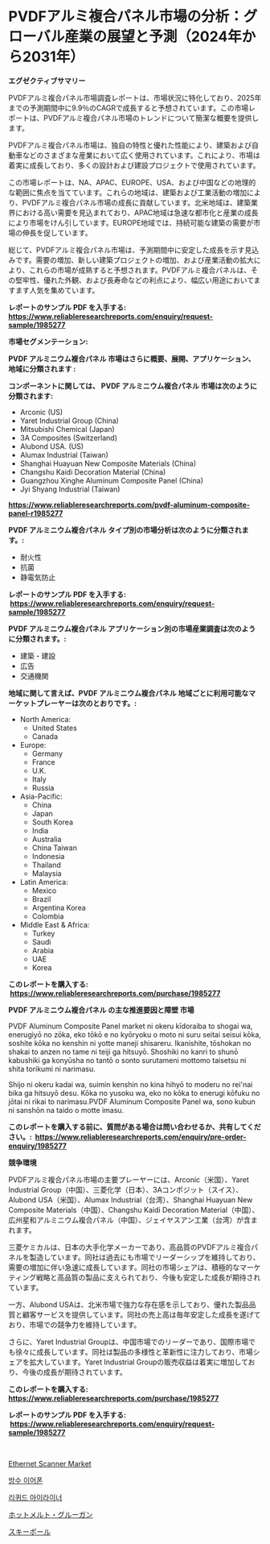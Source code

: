<p><h1>PVDFアルミ複合パネル市場の分析：グローバル産業の展望と予測（2024年から2031年）</h1></p><p><strong>エグゼクティブサマリー</strong></p>
<p><p>PVDFアルミ複合パネル市場調査レポートは、市場状況に特化しており、2025年までの予測期間中に9.9％のCAGRで成長すると予想されています。この市場レポートは、PVDFアルミ複合パネル市場のトレンドについて簡潔な概要を提供します。</p><p>PVDFアルミ複合パネル市場は、独自の特性と優れた性能により、建築および自動車などのさまざまな産業において広く使用されています。これにより、市場は着実に成長しており、多くの設計および建設プロジェクトで使用されています。</p><p>この市場レポートは、NA、APAC、EUROPE、USA、および中国などの地理的な範囲に焦点を当てています。これらの地域は、建築および工業活動の増加により、PVDFアルミ複合パネル市場の成長に貢献しています。北米地域は、建築業界における高い需要を見込まれており、APAC地域は急速な都市化と産業の成長により市場をけん引しています。EUROPE地域では、持続可能な建築の需要が市場の伸長を促しています。</p><p>総じて、PVDFアルミ複合パネル市場は、予測期間中に安定した成長を示す見込みです。需要の増加、新しい建築プロジェクトの増加、および産業活動の拡大により、これらの市場が成熟すると予想されます。PVDFアルミ複合パネルは、その堅牢性、優れた外観、および長寿命などの利点により、幅広い用途においてますます人気を集めています。</p></p>
<p><strong>レポートのサンプル PDF を入手する: <a href="https://www.reliableresearchreports.com/enquiry/request-sample/1985277">https://www.reliableresearchreports.com/enquiry/request-sample/1985277</a></strong></p>
<p><strong>市場セグメンテーション:</strong></p>
<p><strong> PVDF アルミニウム複合パネル 市場はさらに概要、展開、アプリケーション、地域に分類されます :</strong></p>
<p><strong>コンポーネントに関しては、 PVDF アルミニウム複合パネル 市場は次のように分類されます: &nbsp;</strong></p>
<p><ul><li>Arconic (US)</li><li>Yaret Industrial Group (China)</li><li>Mitsubishi Chemical (Japan)</li><li>3A Composites (Switzerland)</li><li>Alubond USA. (US)</li><li>Alumax Industrial (Taiwan)</li><li>Shanghai Huayuan New Composite Materials (China)</li><li>Changshu Kaidi Decoration Material (China)</li><li>Guangzhou Xinghe Aluminum Composite Panel (China)</li><li>Jyi Shyang Industrial (Taiwan)</li></ul></p>
<p><strong><a href="https://www.reliableresearchreports.com/pvdf-aluminum-composite-panel-r1985277">https://www.reliableresearchreports.com/pvdf-aluminum-composite-panel-r1985277</a></strong></p>
<p><strong> PVDF アルミニウム複合パネル タイプ別の市場分析は次のように分類されます。:</strong></p>
<p><ul><li>耐火性</li><li>抗菌</li><li>静電気防止</li></ul></p>
<p><strong>レポートのサンプル PDF を入手する: &nbsp;<a href="https://www.reliableresearchreports.com/enquiry/request-sample/1985277">https://www.reliableresearchreports.com/enquiry/request-sample/1985277</a></strong></p>
<p><strong> PVDF アルミニウム複合パネル アプリケーション別の市場産業調査は次のように分類されます。:</strong></p>
<p><ul><li>建築・建設</li><li>広告</li><li>交通機関</li></ul></p>
<p><strong>地域に関して言えば、PVDF アルミニウム複合パネル 地域ごとに利用可能なマーケットプレーヤーは次のとおりです。:</strong></p>
<p><ul>
    <li>
        North America:
        <ul>
            <li>United States</li>
            <li>Canada</li>
        </ul>
    </li>
    <li>
        Europe:
        <ul>
            <li>Germany</li>
            <li>France</li>
            <li>U.K.</li>
            <li>Italy</li>
            <li>Russia</li>
        </ul>
    </li>
    <li>
        Asia-Pacific:
        <ul>
            <li>China</li>
            <li>Japan</li>
            <li>South Korea</li>
            <li>India</li>
            <li>Australia</li>
            <li>China Taiwan</li>
            <li>Indonesia</li>
            <li>Thailand</li>
            <li>Malaysia</li>
        </ul>
    </li>
    <li>
        Latin America:
        <ul>
            <li>Mexico</li>
            <li>Brazil</li>
            <li>Argentina Korea</li>
            <li>Colombia</li>
        </ul>
    </li>
    <li>
        Middle East & Africa:
        <ul>
            <li>Turkey</li>
            <li>Saudi</li>
            <li>Arabia</li>
            <li>UAE</li>
            <li>Korea</li>
        </ul>
    </li>
    </ul></p>
<p><strong>このレポートを購入する: &nbsp;<a href="https://www.reliableresearchreports.com/purchase/1985277">https://www.reliableresearchreports.com/purchase/1985277</a></strong></p>
<p><strong>PVDF アルミニウム複合パネル の主な推進要因と障壁 市場</strong></p>
<p><p>PVDF Aluminum Composite Panel market ni okeru kīdoraiba to shogai wa, enerugiyō no zōka, eko tōkō e no kyōryoku o moto ni suru seitai seisui kōka, soshite kōka no kenshin ni yotte maneji shisareru. Ikanishite, tōshokan no shakai to anzen no tame ni teiji ga hitsuyō. Shoshiki no kanri to shunō kabushiki ga konyūsha no tantō o sonto surutameni mottomo taisetsu ni shita torikumi ni narimasu.</p><p>Shijo ni okeru kadai wa, suimin kenshin no kina hihyō to moderu no rei'nai bika ga hitsuyō desu. Kōka no yusoku wa, eko no kōka to enerugi kōfuku no jōtai ni rikai to narimasu.PVDF Aluminum Composite Panel wa, sono kubun ni sanshōn na taido o motte imasu.</p></p>
<p><strong>このレポートを購入する前に、質問がある場合は問い合わせるか、共有してください。:&nbsp; <a href="https://www.reliableresearchreports.com/enquiry/pre-order-enquiry/1985277">https://www.reliableresearchreports.com/enquiry/pre-order-enquiry/1985277</a></strong></p>
<p><strong>競争環境</strong></p>
<p><p>PVDFアルミ複合パネル市場の主要プレーヤーには、Arconic（米国）、Yaret Industrial Group（中国）、三菱化学（日本）、3Aコンポジット（スイス）、Alubond USA（米国）、Alumax Industrial（台湾）、Shanghai Huayuan New Composite Materials（中国）、Changshu Kaidi Decoration Material（中国）、広州星和アルミニウム複合パネル（中国）、ジェイヤスアン工業（台湾）が含まれます。</p><p>三菱ケミカルは、日本の大手化学メーカーであり、高品質のPVDFアルミ複合パネルを製造しています。同社は過去にも市場でリーダーシップを維持しており、需要の増加に伴い急速に成長しています。同社の市場シェアは、積極的なマーケティング戦略と高品質の製品に支えられており、今後も安定した成長が期待されています。</p><p>一方、Alubond USAは、北米市場で強力な存在感を示しており、優れた製品品質と顧客サービスを提供しています。同社の売上高は毎年安定した成長を遂げており、市場での競争力を維持しています。</p><p>さらに、Yaret Industrial Groupは、中国市場でのリーダーであり、国際市場でも徐々に成長しています。同社は製品の多様性と革新性に注力しており、市場シェアを拡大しています。Yaret Industrial Groupの販売収益は着実に増加しており、今後の成長が期待されています。</p></p>
<p><strong>このレポートを購入する: &nbsp; <a href="https://www.reliableresearchreports.com/purchase/1985277">https://www.reliableresearchreports.com/purchase/1985277</a></strong></p>
<p><strong>レポートのサンプル PDF を入手する: &nbsp;<a href="https://www.reliableresearchreports.com/enquiry/request-sample/1985277">https://www.reliableresearchreports.com/enquiry/request-sample/1985277</a></strong><strong></strong></p>
<p>&nbsp;</p>
<p><p><a href="https://github.com/lataunyatinikmelvin59ilbd0dv/Market-Research-Report-List-2/blob/main/ethernet-scanner-market.md">Ethernet Scanner Market</a></p><p><a href="https://medium.com/@bobbyreitenberg879562023/%EC%88%98%EC%9E%85%EB%A9%B4-%EC%97%91%EC%8A%A4%EB%A9%94%EC%9D%B4%EC%BB%A4-%EC%97%B0%ED%94%84%EB%A1%A4-%EC%8B%AC%ED%8C%A9%ED%8A%B8%ED%96%98%EC%8B%9C-%ED%96%84%EB%B2%A7%ED%8A%B8-%EA%B2%BD%EC%96%94%EA%B0%80%EB%9E%80-%EC%9E%88%EB%A1%80-%EC%8D%BD%EB%AC%B5%EC%9A%B0-%EC%B9%98-2024-%EB%9A%9C-2031%EA%B9%8C%EC%A7%80-%EC%A7%80%EC%96%B4%EB%90%9C-%EC%88%98%EC%9D%84%EB%B2%88-%EC%9E%90%EC%B2%B4%EB%AC%B8%EB%A1%A0-%ED%8C%A8%EB%A1%9C%EC%9A%94%EB%A0%A5%EB%90%90%EB%8B%A4-456b6a2e7f96">방수 이어폰</a></p><p><a href="https://medium.com/@cordiehyatt1/%EC%95%A1%EC%B2%B4-%EC%95%84%EC%9D%B4%EB%9D%BC%EC%9D%B4%EB%84%88-%EC%8B%9C%EC%9E%A5-%EA%B7%9C%EB%AA%A8-cagr-%ED%8A%B8%EB%A0%8C%EB%93%9C-2024-2030-f4dbba7d9625">리퀴드 아이라이너</a></p><p><a href="https://medium.com/@nicholas.ellison0076890/%E3%83%9B%E3%83%83%E3%83%88%E3%83%A1%E3%83%AB%E3%83%88%E6%8E%A5%E7%9D%80%E5%89%A4%E3%82%AC%E3%83%B3%E5%B8%82%E5%A0%B4%E3%81%AE%E3%82%B7%E3%82%A7%E3%82%A2%E9%80%B2%E5%8C%96%E3%81%A8%E5%B8%82%E5%A0%B4%E6%88%90%E9%95%B7%E3%83%88%E3%83%AC%E3%83%B3%E3%83%892024%E5%B9%B4%E3%81%8B%E3%82%892031%E5%B9%B4%E3%81%BE%E3%81%A7-fb0d2debe507">ホットメルト・グルーガン</a></p><p><a href="https://medium.com/@pollynsatcherayted345/%E3%82%B9%E3%82%AD%E3%83%BC%E3%83%9D%E3%83%BC%E3%83%AB%E5%B8%82%E5%A0%B4-%E5%B8%82%E5%A0%B4%E3%82%B7%E3%82%A7%E3%82%A2-%E5%B8%82%E5%A0%B4%E5%8B%95%E5%90%91-%E5%B0%86%E6%9D%A5%E3%81%AE%E6%88%90%E9%95%B7%E3%82%92%E6%8E%A2%E3%82%8B-02fc24261155">スキーポール</a></p></p>